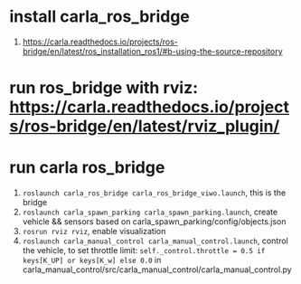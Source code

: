 # install carla_ros_bridge
1. https://carla.readthedocs.io/projects/ros-bridge/en/latest/ros_installation_ros1/#b-using-the-source-repository

# run ros_bridge with rviz: https://carla.readthedocs.io/projects/ros-bridge/en/latest/rviz_plugin/

# run carla ros_bridge
1. `roslaunch carla_ros_bridge carla_ros_bridge_viwo.launch`, this is the bridge
2. `roslaunch carla_spawn_parking carla_spawn_parking.launch`, create vehicle && sensors based on carla_spawn_parking/config/objects.json
3. `rosrun rviz rviz`, enable visualization
4. `roslaunch carla_manual_control carla_manual_control.launch`, control the vehicle, to set throttle limit: `self._control.throttle = 0.5 if keys[K_UP] or keys[K_w] else 0.0` in carla_manual_control/src/carla_manual_control/carla_manual_control.py
